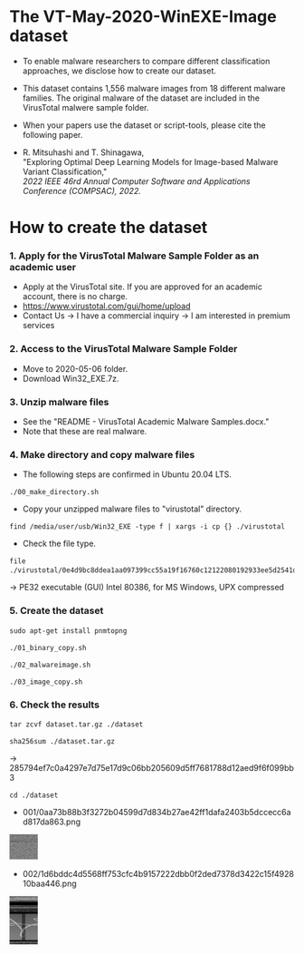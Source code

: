# The VT-May-2020-WinEXE-Image dataset

* To enable malware researchers to compare different classification approaches, we disclose how to create our dataset.

* This dataset contains 1,556 malware images from 18 different malware families. The original malware of the dataset are included in the VirusTotal malwere sample folder. 

* When your papers use the dataset or script-tools, please cite the following paper.

* R. Mitsuhashi and T. Shinagawa, <br>
"Exploring Optimal Deep Learning Models for Image-based Malware Variant Classification,"<br>
*2022 IEEE 46rd Annual Computer Software and Applications Conference (COMPSAC), 2022.*

# How to create the dataset
### 1. Apply for the VirusTotal Malware Sample Folder as an academic user

* Apply at the VirusTotal site. If you are approved for an academic account, there is no charge.
* https://www.virustotal.com/gui/home/upload
* Contact Us -> I have a commercial inquiry -> I am interested in premium services

### 2. Access to the VirusTotal Malware Sample Folder 

* Move to 2020-05-06 folder.
* Download Win32_EXE.7z.

### 3. Unzip malware files
* See the "README - VirusTotal Academic Malware Samples.docx."
* Note that these are real malware.

### 4. Make directory and copy malware files
* The following steps are confirmed in Ubuntu 20.04 LTS.
```
./00_make_directory.sh
```
* Copy your unzipped malware files to "virustotal" directory.
```
find /media/user/usb/Win32_EXE -type f | xargs -i cp {} ./virustotal
```


* Check the file type. 
```
file ./virustotal/0e4d9bc8ddea1aa097399cc55a19f16760c12122080192933ee5d2541dd02862
```
-> PE32 executable (GUI) Intel 80386, for MS Windows, UPX compressed

### 5. Create the dataset
```
sudo apt-get install pnmtopng
```
```
./01_binary_copy.sh
```
```
./02_malwareimage.sh
```
```
./03_image_copy.sh
```


### 6. Check the results
```
tar zcvf dataset.tar.gz ./dataset
```
```
sha256sum ./dataset.tar.gz
```
-> 285794ef7c0a4297e7d75e17d9c06bb205609d5ff7681788d12aed9f6f099bb3 
```
cd ./dataset
```

* 001/0aa73b88b3f3272b04599d7d834b27ae42ff1dafa2403b5dccecc6ad817da863.png
<img src="./sample01.png" width=10%>

* 002/1d6bddc4d5568ff753cfc4b9157222dbb0f2ded7378d3422c15f492810baa446.png
<img src="./sample02.png" width=10%>
